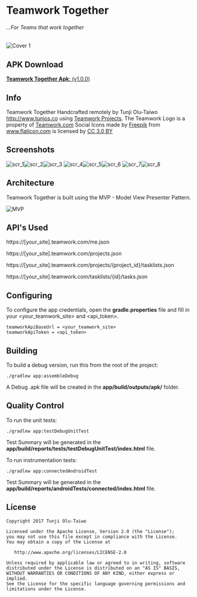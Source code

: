 Teamwork Together
=======
###### ...For Teams that work together

<img src="screenshots/cover_1.jpg" alt="Cover 1"/>

APK Download
--------
[**Teamwork Together Apk**: (v1.0.0)](apk/Teamwork_Together_1.0.0.apk)

Info
--------
Teamwork Together Handcrafted remotely by Tunji Olu-Taiwo http://www.tunjos.co using <a href="https://www.teamwork.com/project-management-software" title="Teamwork Projects">Teamwork Projects</a>.
The Teamwork Logo is a property of <a href="https://www.teamwork.com/" title="Teamwork">Teamwork.com</a>
Social Icons made by <a href="http://www.freepik.com" title="Freepik">Freepik</a> from <a href="http://www.flaticon.com" title="Flaticon">www.flaticon.com</a> is licensed by <a href="http://creativecommons.org/licenses/by/3.0/" title="Creative Commons BY 3.0" target="_blank">CC 3.0 BY</a>

Screenshots
----------

![scr_1]![scr_2]![scr_3]
![scr_4]![scr_5]![scr_6]
![scr_7]![scr_8]


Architecture
----------
Teamwork Together is built using the MVP - Model View Presenter Pattern.

<img src="images/mvp_android.png" alt="MVP"/>

API's Used
----------

https://[your_site].teamwork.com/me.json

https://[your_site].teamwork.com/projects.json

https://[your_site].teamwork.com/projects/{project_id}/tasklists.json

https://[your_site].teamwork.com/tasklists/{id}/tasks.json

Configuring
--------

To configure the app credentials, open the **gradle.properties** file and fill in your <your_teamwork_site> and <api_token>.

    teamworkApiBaseUrl = <your_teamwork_site>
    teamworkApiToken = <api_token>

Building
--------

To build a debug version, run this from the root of the project:

    ./gradlew app:assembleDebug
A Debug .apk file will be created in the **app/build/outputs/apk/** folder.

Quality Control
-------

To run the unit tests:

	./gradlew app:testDebugUnitTest
Test Summary will be generated in the **app/build/reports/tests/testDebugUnitTest/index.html** file.

To run instrumentation tests:

	./gradlew app:connectedAndroidTest
Test Summary will be generated in the **app/build/reports/androidTests/connected/index.html** file.

  License
--------

    Copyright 2017 Tunji Olu-Taiwo

    Licensed under the Apache License, Version 2.0 (the "License");
    you may not use this file except in compliance with the License.
    You may obtain a copy of the License at

       http://www.apache.org/licenses/LICENSE-2.0

    Unless required by applicable law or agreed to in writing, software
    distributed under the License is distributed on an "AS IS" BASIS,
    WITHOUT WARRANTIES OR CONDITIONS OF ANY KIND, either express or implied.
    See the License for the specific language governing permissions and
    limitations under the License.

[scr_1]: screenshots/scr_nav.png
[scr_2]: screenshots/scr_projects.png
[scr_3]: screenshots/scr_tasklists.png
[scr_4]: screenshots/scr_products.png
[scr_5]: screenshots/scr_happiness.png
[scr_6]: screenshots/scr_team.png
[scr_7]: screenshots/scr_contact.png
[scr_8]: screenshots/scr_uptime.png
